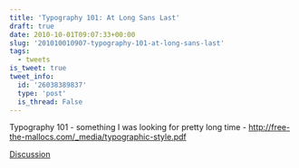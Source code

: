 ```yaml
---
title: 'Typography 101: At Long Sans Last'
draft: true
date: 2010-10-01T09:07:33+00:00
slug: '201010010907-typography-101-at-long-sans-last'
tags:
  - tweets
is_tweet: true
tweet_info:
  id: '26038389837'
  type: 'post'
  is_thread: False
---
```




Typography 101 - something I was looking for pretty long time - http://free-the-mallocs.com/_media/typographic-style.pdf

[Discussion](https://x.com/sytelus/status/26038389837)
